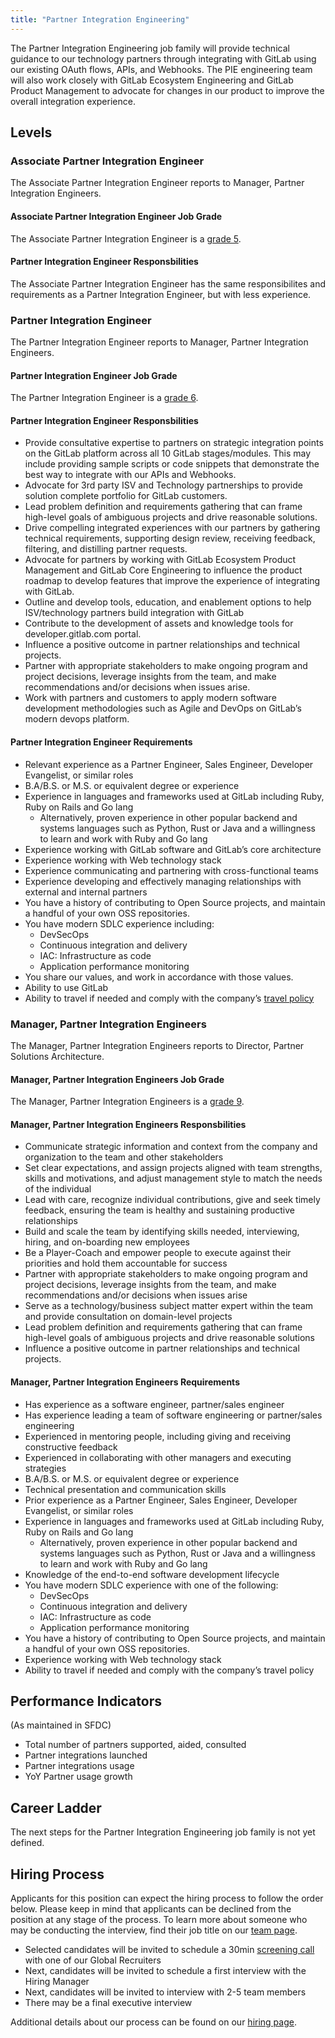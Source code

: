 ```yaml
---
title: "Partner Integration Engineering"
---
```


The Partner Integration Engineering job family will provide technical guidance to our technology partners through integrating with GitLab using our existing OAuth flows, APIs, and Webhooks. The PIE engineering team will also work closely with GitLab Ecosystem Engineering and GitLab Product Management to advocate for changes in our product to improve the overall integration experience.

## Levels

### Associate Partner Integration Engineer

The Associate Partner Integration Engineer reports to Manager, Partner Integration Engineers.

#### Associate Partner Integration Engineer Job Grade

The Associate Partner Integration Engineer is a [grade 5](https://about.gitlab.com/handbook/total-rewards/compensation/compensation-calculator/#gitlab-job-grades).

#### Partner Integration Engineer Responsbilities

The Associate Partner Integration Engineer has the same responsibilites and requirements as a Partner Integration Engineer, but with less experience.

### Partner Integration Engineer

The Partner Integration Engineer reports to Manager, Partner Integration Engineers.

#### Partner Integration Engineer Job Grade

The Partner Integration Engineer is a [grade 6](https://about.gitlab.com/handbook/total-rewards/compensation/compensation-calculator/#gitlab-job-grades).

#### Partner Integration Engineer Responsbilities

- Provide consultative expertise to partners on strategic integration points on the GitLab platform across all 10 GitLab stages/modules. This may include providing sample scripts or code snippets that demonstrate the best way to integrate with our APIs and Webhooks.
- Advocate for 3rd party ISV and Technology partnerships to provide solution complete portfolio for GitLab customers.
- Lead problem definition and requirements gathering that can frame high-level goals of ambiguous projects and drive reasonable solutions.
- Drive compelling integrated experiences with our partners by gathering technical requirements, supporting design review, receiving feedback, filtering, and distilling partner requests.
- Advocate for partners by working with GitLab Ecosystem Product Management and GitLab Core Engineering to influence the product roadmap to develop features that improve the experience of integrating with GitLab.
- Outline and develop tools, education, and enablement options to help ISV/technology partners build integration with GitLab
- Contribute to the development of assets and knowledge tools for developer.gitlab.com portal.
- Influence a positive outcome in partner relationships and technical projects.
- Partner with appropriate stakeholders to make ongoing program and project decisions, leverage insights from the team, and make recommendations and/or decisions when issues arise.
- Work with partners and customers to apply modern software development methodologies such as Agile and DevOps on GitLab’s modern devops platform.

#### Partner Integration Engineer Requirements

- Relevant experience as a Partner Engineer, Sales Engineer, Developer Evangelist, or similar roles
- B.A/B.S. or M.S. or equivalent degree or experience
- Experience in languages and frameworks used at GitLab including Ruby, Ruby on Rails and Go lang
  - Alternatively, proven experience in other popular backend and systems languages such as Python, Rust or Java and a willingness to learn and work with Ruby and Go lang
- Experience working with GitLab software and GitLab’s core architecture
- Experience working with Web technology stack
- Experience communicating and partnering with cross-functional teams
- Experience developing and effectively managing relationships with external and internal partners
- You have a history of contributing to Open Source projects, and maintain a handful of your own OSS repositories.
- You have modern SDLC experience including:
  - DevSecOps
  - Continuous integration and delivery
  - IAC: Infrastructure as code
  - Application performance monitoring
- You share our values, and work in accordance with those values.
- Ability to use GitLab
- Ability to travel if needed and comply with the company’s [travel policy](https://about.gitlab.com/handbook/travel/)

### Manager, Partner Integration Engineers

The Manager, Partner Integration Engineers reports to Director, Partner Solutions Architecture.

#### Manager, Partner Integration Engineers Job Grade

The Manager, Partner Integration Engineers is a [grade 9](https://about.gitlab.com/handbook/total-rewards/compensation/compensation-calculator/#gitlab-job-grades).

#### Manager, Partner Integration Engineers Responsbilities

- Communicate strategic information and context from the company and organization to the team and other stakeholders
- Set clear expectations, and assign projects aligned with team strengths, skills and motivations, and adjust management style to match the needs of the individual
- Lead with care, recognize individual contributions, give and seek timely feedback, ensuring the team is healthy and sustaining productive relationships
- Build and scale the team by identifying skills needed, interviewing, hiring, and on-boarding new employees
- Be a Player-Coach and empower people to execute against their priorities and hold them accountable for success
- Partner with appropriate stakeholders to make ongoing program and project decisions, leverage insights from the team, and make recommendations and/or decisions when issues arise
- Serve as a technology/business subject matter expert within the team and provide consultation on domain-level projects
- Lead problem definition and requirements gathering that can frame high-level goals of ambiguous projects and drive reasonable solutions
- Influence a positive outcome in partner relationships and technical projects.

#### Manager, Partner Integration Engineers Requirements

- Has experience as a software engineer, partner/sales engineer
- Has experience leading a team of software engineering or partner/sales engineering
- Experienced in mentoring people, including giving and receiving constructive feedback
- Experienced in collaborating with other managers and executing strategies
- B.A/B.S. or M.S. or equivalent degree or experience
- Technical presentation and communication skills
- Prior experience as a Partner Engineer, Sales Engineer, Developer Evangelist, or similar roles
- Experience in languages and frameworks used at GitLab including Ruby, Ruby on Rails and Go lang
  - Alternatively, proven experience in other popular backend and systems languages such as Python, Rust or Java and a willingness to learn and work with Ruby and Go lang
- Knowledge of the end-to-end software development lifecycle
- You have modern SDLC experience with one of the following:
  - DevSecOps
  - Continuous integration and delivery
  - IAC: Infrastructure as code
  - Application performance monitoring
- You have a history of contributing to Open Source projects, and maintain a handful of your own OSS repositories.
- Experience working with Web technology stack
- Ability to travel if needed and comply with the company’s travel policy

## Performance Indicators

(As maintained in SFDC)

- Total number of partners supported, aided, consulted
- Partner integrations launched
- Partner integrations usage
- YoY Partner usage growth

## Career Ladder

The next steps for the Partner Integration Engineering job family is not yet defined.

## Hiring Process

Applicants for this position can expect the hiring process to follow the order below. Please keep in mind that applicants can be declined from the position at any stage of the process. To learn more about someone who may be conducting the interview, find their job title on our [team page](https://about.gitlab.com/company/team/).

- Selected candidates will be invited to schedule a 30min [screening call](https://about.gitlab.com/handbook/hiring/interviewing/#screening-call) with one of our Global Recruiters
- Next, candidates will be invited to schedule a first interview with the Hiring Manager
- Next, candidates will be invited to interview with 2-5 team members
- There may be a final executive interview

Additional details about our process can be found on our [hiring page](https://about.gitlab.com/handbook/hiring/).
